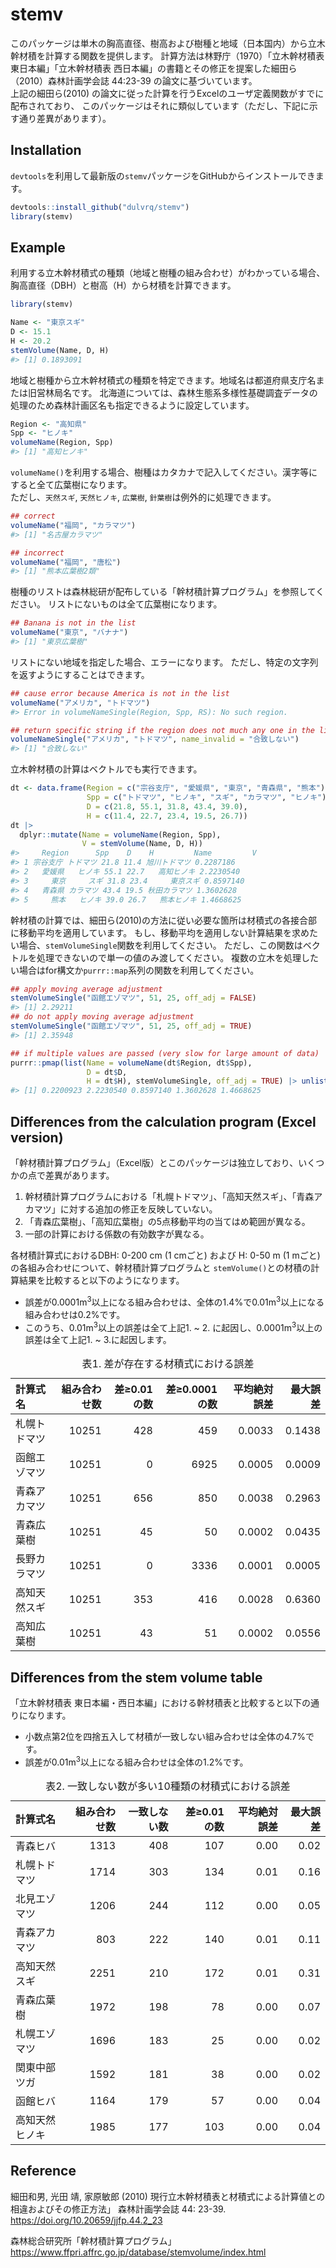 
<!-- README.md is generated from README.Rmd. Please edit that file -->

# stemv

<!-- badges: start -->
<!-- badges: end -->

このパッケージは単木の胸高直径、樹高および樹種と地域（日本国内）から立木幹材積を計算する関数を提供します。
計算方法は林野庁（1970）「立木幹材積表 東日本編」「立木幹材積表
西日本編」の書籍とその修正を提案した細田ら（2010）森林計画学会誌
44:23-39 の論文に基づいています。  
上記の細田ら(2010)
の論文に従った計算を行うExcelのユーザ定義関数がすでに配布されており、
このパッケージはそれに類似しています（ただし、下記に示す通り差異があります）。

## Installation

`devtools`を利用して最新版の`stemv`パッケージをGitHubからインストールできます。

``` r
devtools::install_github("dulvrq/stemv")
library(stemv)
```

## Example

利用する立木幹材積式の種類（地域と樹種の組み合わせ）がわかっている場合、胸高直径（DBH）と樹高（H）から材積を計算できます。

``` r
library(stemv)

Name <- "東京スギ"
D <- 15.1
H <- 20.2
stemVolume(Name, D, H)
#> [1] 0.1893091
```

地域と樹種から立木幹材積式の種類を特定できます。地域名は都道府県支庁名または旧営林局名です。
北海道については、森林生態系多様性基礎調査データの処理のため森林計画区名も指定できるように設定しています。

``` r
Region <- "高知県"
Spp <- "ヒノキ"
volumeName(Region, Spp)
#> [1] "高知ヒノキ"
```

`volumeName()`を利用する場合、樹種はカタカナで記入してください。漢字等にすると全て広葉樹になります。  
ただし、`天然スギ`, `天然ヒノキ`, `広葉樹`,
`針葉樹`は例外的に処理できます。

``` r
## correct
volumeName("福岡", "カラマツ")
#> [1] "名古屋カラマツ"

## incorrect
volumeName("福岡", "唐松")
#> [1] "熊本広葉樹2類"
```

樹種のリストは森林総研が配布している「幹材積計算プログラム」を参照してください。
リストにないものは全て広葉樹になります。

``` r
## Banana is not in the list
volumeName("東京", "バナナ")
#> [1] "東京広葉樹"
```

リストにない地域を指定した場合、エラーになります。
ただし、特定の文字列を返すようにすることはできます。

``` r
## cause error because America is not in the list
volumeName("アメリカ", "トドマツ")
#> Error in volumeNameSingle(Region, Spp, RS): No such region.
```

``` r
## return specific string if the region does not much any one in the list
volumeNameSingle("アメリカ", "トドマツ", name_invalid = "合致しない")
#> [1] "合致しない"
```

立木幹材積の計算はベクトルでも実行できます。

``` r
dt <- data.frame(Region = c("宗谷支庁", "愛媛県", "東京", "青森県", "熊本"),
                 Spp = c("トドマツ", "ヒノキ", "スギ", "カラマツ", "ヒノキ"),
                 D = c(21.8, 55.1, 31.8, 43.4, 39.0),
                 H = c(11.4, 22.7, 23.4, 19.5, 26.7))
dt |> 
  dplyr::mutate(Name = volumeName(Region, Spp),
                V = stemVolume(Name, D, H))
#>     Region      Spp    D    H         Name         V
#> 1 宗谷支庁 トドマツ 21.8 11.4 旭川トドマツ 0.2287186
#> 2   愛媛県   ヒノキ 55.1 22.7   高知ヒノキ 2.2230540
#> 3     東京     スギ 31.8 23.4     東京スギ 0.8597140
#> 4   青森県 カラマツ 43.4 19.5 秋田カラマツ 1.3602628
#> 5     熊本   ヒノキ 39.0 26.7   熊本ヒノキ 1.4668625
```

幹材積の計算では、細田ら(2010)の方法に従い必要な箇所は材積式の各接合部に移動平均を適用しています。
もし、移動平均を適用しない計算結果を求めたい場合、`stemVolumeSingle`関数を利用してください。
ただし、この関数はベクトルを処理できないので単一の値のみ渡してください。
複数の立木を処理したい場合はfor構文か`purrr::map`系列の関数を利用してください。

``` r
## apply moving average adjustment
stemVolumeSingle("函館エゾマツ", 51, 25, off_adj = FALSE)
#> [1] 2.29211
## do not apply moving average adjustment
stemVolumeSingle("函館エゾマツ", 51, 25, off_adj = TRUE)
#> [1] 2.35948
```

``` r
## if multiple values are passed (very slow for large amount of data)
purrr::pmap(list(Name = volumeName(dt$Region, dt$Spp),
                 D = dt$D,
                 H = dt$H), stemVolumeSingle, off_adj = TRUE) |> unlist()
#> [1] 0.2200923 2.2230540 0.8597140 1.3602628 1.4668625
```

## Differences from the calculation program (Excel version)

「幹材積計算プログラム」（Excel版）とこのパッケージは独立しており、いくつかの点で差異があります。

1.  幹材積計算プログラムにおける「札幌トドマツ」、「高知天然スギ」、「青森アカマツ」に対する追加の修正を反映していない。
2.  「青森広葉樹」、「高知広葉樹」の5点移動平均の当てはめ範囲が異なる。
3.  一部の計算における係数の有効数字が異なる。

各材積計算式におけるDBH: 0-200 cm (1 cmごと) および H: 0-50 m (1 mごと)
の各組み合わせについて、幹材積計算プログラムと
`stemVolume()`との材積の計算結果を比較すると以下のようになります。

- 誤差が0.0001m<sup>3</sup>以上になる組み合わせは、全体の1.4%で0.01m<sup>3</sup>以上になる組み合わせは0.2%です。
- このうち、0.01m<sup>3</sup>以上の誤差は全て上記1. ~ 2.
  に起因し、0.0001m<sup>3</sup>以上の誤差は全て上記1. ~ 3.に起因します。

<table>
<caption>
表1. 差が存在する材積式における誤差
</caption>
<thead>
<tr>
<th style="text-align:left;">
計算式名
</th>
<th style="text-align:right;">
組み合わせ数
</th>
<th style="text-align:right;">
差≥0.01の数
</th>
<th style="text-align:right;">
差≥0.0001の数
</th>
<th style="text-align:right;">
平均絶対誤差
</th>
<th style="text-align:right;">
最大誤差
</th>
</tr>
</thead>
<tbody>
<tr>
<td style="text-align:left;">
札幌トドマツ
</td>
<td style="text-align:right;">
10251
</td>
<td style="text-align:right;">
428
</td>
<td style="text-align:right;">
459
</td>
<td style="text-align:right;">
0.0033
</td>
<td style="text-align:right;">
0.1438
</td>
</tr>
<tr>
<td style="text-align:left;">
函館エゾマツ
</td>
<td style="text-align:right;">
10251
</td>
<td style="text-align:right;">
0
</td>
<td style="text-align:right;">
6925
</td>
<td style="text-align:right;">
0.0005
</td>
<td style="text-align:right;">
0.0009
</td>
</tr>
<tr>
<td style="text-align:left;">
青森アカマツ
</td>
<td style="text-align:right;">
10251
</td>
<td style="text-align:right;">
656
</td>
<td style="text-align:right;">
850
</td>
<td style="text-align:right;">
0.0038
</td>
<td style="text-align:right;">
0.2963
</td>
</tr>
<tr>
<td style="text-align:left;">
青森広葉樹
</td>
<td style="text-align:right;">
10251
</td>
<td style="text-align:right;">
45
</td>
<td style="text-align:right;">
50
</td>
<td style="text-align:right;">
0.0002
</td>
<td style="text-align:right;">
0.0435
</td>
</tr>
<tr>
<td style="text-align:left;">
長野カラマツ
</td>
<td style="text-align:right;">
10251
</td>
<td style="text-align:right;">
0
</td>
<td style="text-align:right;">
3336
</td>
<td style="text-align:right;">
0.0001
</td>
<td style="text-align:right;">
0.0005
</td>
</tr>
<tr>
<td style="text-align:left;">
高知天然スギ
</td>
<td style="text-align:right;">
10251
</td>
<td style="text-align:right;">
353
</td>
<td style="text-align:right;">
416
</td>
<td style="text-align:right;">
0.0028
</td>
<td style="text-align:right;">
0.6360
</td>
</tr>
<tr>
<td style="text-align:left;">
高知広葉樹
</td>
<td style="text-align:right;">
10251
</td>
<td style="text-align:right;">
43
</td>
<td style="text-align:right;">
51
</td>
<td style="text-align:right;">
0.0002
</td>
<td style="text-align:right;">
0.0556
</td>
</tr>
</tbody>
</table>

## Differences from the stem volume table

「立木幹材積表
東日本編・西日本編」における幹材積表と比較すると以下の通りになります。

- 小数点第2位を四捨五入して材積が一致しない組み合わせは全体の4.7%です。
- 誤差が0.01m<sup>3</sup>以上になる組み合わせは全体の1.2%です。

<table>
<caption>
表2. 一致しない数が多い10種類の材積式における誤差
</caption>
<thead>
<tr>
<th style="text-align:left;">
計算式名
</th>
<th style="text-align:right;">
組み合わせ数
</th>
<th style="text-align:right;">
一致しない数
</th>
<th style="text-align:right;">
差≥0.01の数
</th>
<th style="text-align:right;">
平均絶対誤差
</th>
<th style="text-align:right;">
最大誤差
</th>
</tr>
</thead>
<tbody>
<tr>
<td style="text-align:left;">
青森ヒバ
</td>
<td style="text-align:right;">
1313
</td>
<td style="text-align:right;">
408
</td>
<td style="text-align:right;">
107
</td>
<td style="text-align:right;">
0.00
</td>
<td style="text-align:right;">
0.02
</td>
</tr>
<tr>
<td style="text-align:left;">
札幌トドマツ
</td>
<td style="text-align:right;">
1714
</td>
<td style="text-align:right;">
303
</td>
<td style="text-align:right;">
134
</td>
<td style="text-align:right;">
0.01
</td>
<td style="text-align:right;">
0.16
</td>
</tr>
<tr>
<td style="text-align:left;">
北見エゾマツ
</td>
<td style="text-align:right;">
1206
</td>
<td style="text-align:right;">
244
</td>
<td style="text-align:right;">
112
</td>
<td style="text-align:right;">
0.00
</td>
<td style="text-align:right;">
0.05
</td>
</tr>
<tr>
<td style="text-align:left;">
青森アカマツ
</td>
<td style="text-align:right;">
803
</td>
<td style="text-align:right;">
222
</td>
<td style="text-align:right;">
140
</td>
<td style="text-align:right;">
0.01
</td>
<td style="text-align:right;">
0.11
</td>
</tr>
<tr>
<td style="text-align:left;">
高知天然スギ
</td>
<td style="text-align:right;">
2251
</td>
<td style="text-align:right;">
210
</td>
<td style="text-align:right;">
172
</td>
<td style="text-align:right;">
0.01
</td>
<td style="text-align:right;">
0.31
</td>
</tr>
<tr>
<td style="text-align:left;">
青森広葉樹
</td>
<td style="text-align:right;">
1972
</td>
<td style="text-align:right;">
198
</td>
<td style="text-align:right;">
78
</td>
<td style="text-align:right;">
0.00
</td>
<td style="text-align:right;">
0.07
</td>
</tr>
<tr>
<td style="text-align:left;">
札幌エゾマツ
</td>
<td style="text-align:right;">
1696
</td>
<td style="text-align:right;">
183
</td>
<td style="text-align:right;">
25
</td>
<td style="text-align:right;">
0.00
</td>
<td style="text-align:right;">
0.02
</td>
</tr>
<tr>
<td style="text-align:left;">
関東中部ツガ
</td>
<td style="text-align:right;">
1592
</td>
<td style="text-align:right;">
181
</td>
<td style="text-align:right;">
38
</td>
<td style="text-align:right;">
0.00
</td>
<td style="text-align:right;">
0.02
</td>
</tr>
<tr>
<td style="text-align:left;">
函館ヒバ
</td>
<td style="text-align:right;">
1164
</td>
<td style="text-align:right;">
179
</td>
<td style="text-align:right;">
57
</td>
<td style="text-align:right;">
0.00
</td>
<td style="text-align:right;">
0.04
</td>
</tr>
<tr>
<td style="text-align:left;">
高知天然ヒノキ
</td>
<td style="text-align:right;">
1985
</td>
<td style="text-align:right;">
177
</td>
<td style="text-align:right;">
103
</td>
<td style="text-align:right;">
0.00
</td>
<td style="text-align:right;">
0.04
</td>
</tr>
</tbody>
</table>

## Reference

細田和男, 光田 靖, 家原敏郎 (2010)
現行立木幹材積表と材積式による計算値との相違およびその修正方法」
森林計画学会誌 44: 23-39. <https://doi.org/10.20659/jjfp.44.2_23>

森林総合研究所「幹材積計算プログラム」
<https://www.ffpri.affrc.go.jp/database/stemvolume/index.html>
